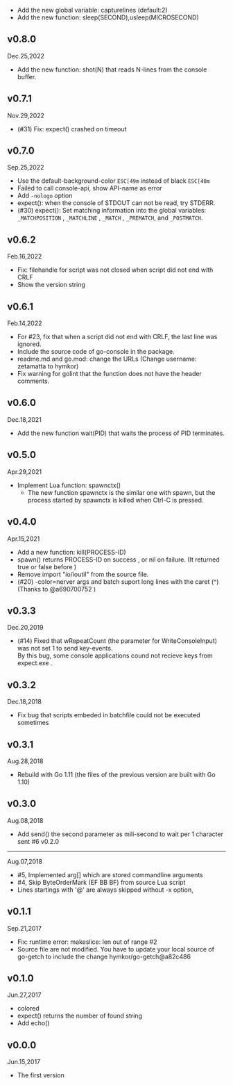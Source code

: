 - Add the new global variable: capturelines (default:2)
- Add the new function: sleep(SECOND),usleep(MICROSECOND)

v0.8.0
------
Dec.25,2022

- Add the new function: shot(N) that reads N-lines from the console buffer.

v0.7.1
------
Nov.29,2022

- (#31) Fix: expect() crashed on timeout

v0.7.0
------
Sep.25,2022

- Use the default-background-color `ESC[49m` instead of black `ESC[40m`
- Failed to call console-api, show API-name as error
- Add `-nologo` option
- expect(): when the console of STDOUT can not be read, try STDERR.
- (#30) expect(): Set matching information into the global variables: `_MATCHPOSITION` , `_MATCHLINE` , `_MATCH` , `_PREMATCH`, and `_POSTMATCH`.

v0.6.2
------
Feb.16,2022

- Fix: filehandle for script was not closed when script did not end with CRLF
- Show the version string

v0.6.1
------
Feb.14,2022

- For #23, fix that when a script did not end with CRLF, the last line was ignored.
- Include the source code of go-console in the package.
- readme.md and go.mod: change the URLs (Change username: zetamatta to hymkor)
- Fix warning for golint that the function does not have the header comments.

v0.6.0
------
Dec.18,2021

- Add the new function wait(PID) that waits the process of PID terminates.

v0.5.0
------
Apr.29,2021

- Implement Lua function: spawnctx()
    - The new function spawnctx is the similar one with spawn, but the process started by spawnctx is killed when Ctrl-C is pressed.

v0.4.0
------
Apr.15,2021

- Add a new function: kill(PROCESS-ID)
- spawn() returns PROCESS-ID on success , or nil on failure. (It returned true or false before )
- Remove import "io/ioutil" from the source file.
- (#20) -color=nerver args and batch suport long lines with the caret (^) (Thanks to @a690700752 )

v0.3.3
------
Dec.20,2019

- (#14) Fixed that wRepeatCount (the parameter for WriteConsoleInput) was not set 1 to send key-events.  
By this bug, some console applications cound not recieve keys from expect.exe .

v0.3.2
------
Dec.18,2018

- Fix bug that scripts embeded in batchfile could not be executed sometimes

v0.3.1
------
Aug.28,2018

- Rebuild with Go 1.11 (the files of the previous version are built with Go 1.10)

v0.3.0
------
Aug.08,2018

- Add send() the second parameter as mili-second to wait per 1 character sent #6
v0.2.0
------
Aug.07,2018

- #5, Implemented arg[] which are stored commandline arguments
- #4, Skip ByteOrderMark (EF BB BF) from source Lua script
- Lines startings with '@' are always skipped without -x option,

v0.1.1
------
Sep.21,2017

- Fix: runtime error: makeslice: len out of range #2
- Source file are not modified. You have to update your local source of go-getch to include the change hymkor/go-getch@a82c486

v0.1.0
------
Jun.27,2017

- colored
- expect() returns the number of found string
- Add echo()

v0.0.0
------
Jun.15,2017

- The first version
